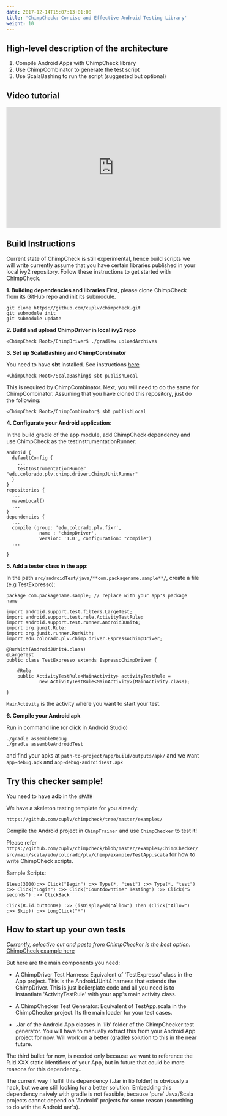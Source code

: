 ```yaml
---
date: 2017-12-14T15:07:13+01:00
title: 'ChimpCheck: Concise and Effective Android Testing Library'
weight: 10 
---
```

## High-level description of the architecture

1. Compile Android Apps with ChimpCheck library
2. Use ChimpCombinator to generate the test script
3. Use ScalaBashing to run the script (suggested but optional)

## Video tutorial

<iframe width="560" height="315" src="https://www.youtube-nocookie.com/embed/pUvbm5g2pWM?rel=0" frameborder="0" allow="autoplay; encrypted-media" allowfullscreen></iframe>

## Build Instructions

Current state of ChimpCheck is still experimental, hence build scripts we will write currently assume that you have certain libraries published in your local ivy2 repository. Follow these instructions to get started with ChimpCheck.


**1. Building dependencies and libraries**
First, please clone ChimpCheck from its GitHub repo and init its submodule.
```
git clone https://github.com/cuplv/chimpcheck.git
git submodule init
git submodule update
```
**2. Build and upload ChimpDriver in local ivy2 repo**
```
<ChimpCheck Root>/ChimpDriver$ ./gradlew uploadArchives
```
**3. Set up ScalaBashing and ChimpCombinator**

You need to have **sbt** installed. See instructions [here](https://www.scala-sbt.org/1.0/docs/Setup.html)
```
<ChimpCheck Root>/ScalaBashing$ sbt publishLocal
```

This is required by ChimpCombinator. Next, you will need to do the same for ChimpCombinator. Assuming that you have cloned this repository, just do the following:

```
<ChimpCheck Root>/ChimpCombinator$ sbt publishLocal
```

**4. Configurate your Android application**:

  In the build.gradle of the app module, add ChimpCheck dependency and use ChimpCheck as the testInstrumentationRunner:
```
android {
  defaultConfig {
    ...
    testInstrumentationRunner "edu.colorado.plv.chimp.driver.ChimpJUnitRunner" 
  }
}
repositories {
  ...
  mavenLocal()
  ...
}
dependencies {
  ...
  compile (group: 'edu.colorado.plv.fixr',
            name : 'chimpDriver',
            version: '1.0', configuration: "compile")
  ...
    
}
```

**5. Add a tester class in the app**:


In the path `src/androidTest/java/**com.packagename.sample**/`, create a file (e.g TestExpresso):
```
package com.packagename.sample; // replace with your app's package name

import android.support.test.filters.LargeTest;
import android.support.test.rule.ActivityTestRule;
import android.support.test.runner.AndroidJUnit4;
import org.junit.Rule;
import org.junit.runner.RunWith;
import edu.colorado.plv.chimp.driver.EspressoChimpDriver;

@RunWith(AndroidJUnit4.class)
@LargeTest
public class TestExpresso extends EspressoChimpDriver {

    @Rule
    public ActivityTestRule<MainActivity> activityTestRule =
            new ActivityTestRule<MainActivity>(MainActivity.class);

}
```

`MainActivity` is the activity where you want to start your test.


**6. Compile your Android apk**


Run in command line (or click in Android Studio)
```
./gradle assembleDebug
./gradle assembleAndroidTest
```
and find your apks at 
`path-to-project/app/build/outputs/apk/` and we want `app-debug.apk` and `app-debug-androidTest.apk`



## Try this checker sample!
You need to have **adb** in the `$PATH`


We have a skeleton testing template for you already:

```
https://github.com/cuplv/chimpcheck/tree/master/examples/

```

Compile the Android project in `ChimpTrainer` and use `ChimpChecker` to test it!

Please refer ``https://github.com/cuplv/chimpcheck/blob/master/examples/ChimpChecker/src/main/scala/edu/colorado/plv/chimp/example/TestApp.scala`` for how to write ChimpCheck scripts.

Sample Scripts:
```
Sleep(3000):>> Click("Begin") :>> Type(*, "test") :>> Type(*, "test") :>> Click("Login") :>> Click("Countdowntimer Testing") :>> Click("5 seconds") :>> ClickBack

Click(R.id.buttonOK) :>> (isDisplayed("Allow") Then (Click("Allow") :>> Skip)) :>> LongClick("*")
```



## How to start up your own tests

*Currently, selective cut and paste from ChimpChecker is the best option.* 
[ChimpCheck example here](https://github.com/cuplv/chimpcheck/blob/master/examples/ChimpChecker/src/main/scala/edu/colorado/plv/chimp/example/TestApp.scala)

But here are the main components you need:

  * A ChimpDriver Test Harness: Equivalent of 'TestExpresso' class in the App project. This is the AndroidJUnit4 harness that extends the ChimpDriver. This is just boilerplate code and all you need is to instantiate 'ActivityTestRule' with your app's main activity class.

  * A ChimpChecker Test Generator: Equivalent of TestApp.scala in the ChimpChecker project. Its the main loader for your test cases.

  * .Jar of the Android App classes in 'lib' folder of the ChimpChecker test generator. You will have to manually extract this from your Android App project for now. Will work on a better (gradle) solution to this in the near future.

The third bullet for now, is needed only because we want to reference the R.id.XXX static identifiers of your App, but in future that could be more reasons for this dependency..

The current way I fulfill this dependency (.Jar in lib folder) is obviously a hack, but we are still looking for a better solution. Embedding this dependency
naively with gradle is not feasible, because 'pure' Java/Scala projects cannot depend on 'Android' projects for some reason (something to do with the Android aar's). 

